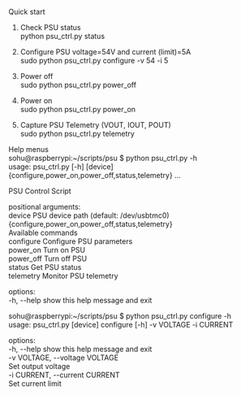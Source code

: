 Quick start  
1. Check PSU status  
   python psu_ctrl.py status

2. Configure PSU voltage=54V and current (limit)=5A  
   	sudo python psu_ctrl.py configure -v 54 -i 5

3. Power off  
   	sudo python psu_ctrl.py power_off
4. Power on  
   	sudo python psu_ctrl.py power_on  
5. Capture PSU Telemetry (VOUT, IOUT, POUT)  
	sudo python psu_ctrl.py telemetry

Help menus  
sohu@raspberrypi:~/scripts/psu $ python psu_ctrl.py -h  
usage: psu_ctrl.py [-h] [device] {configure,power_on,power_off,status,telemetry} ...  
  
PSU Control Script
  
positional arguments:  
  device                PSU device path (default: /dev/usbtmc0)  
  {configure,power_on,power_off,status,telemetry}  
                        Available commands  
    configure           Configure PSU parameters  
    power_on            Turn on PSU  
    power_off           Turn off PSU  
    status              Get PSU status  
    telemetry           Monitor PSU telemetry  
  
options:  
  -h, --help            show this help message and exit  
  
sohu@raspberrypi:~/scripts/psu $ python psu_ctrl.py configure -h  
usage: psu_ctrl.py [device] configure [-h] -v VOLTAGE -i CURRENT  
  
options:  
  -h, --help            show this help message and exit  
  -v VOLTAGE, --voltage VOLTAGE  
                        Set output voltage  
  -i CURRENT, --current CURRENT  
                        Set current limit  
